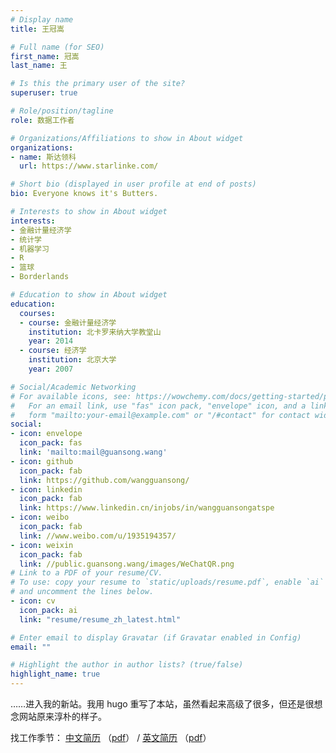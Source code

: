 ```yaml
---
# Display name
title: 王冠嵩

# Full name (for SEO)
first_name: 冠嵩
last_name: 王

# Is this the primary user of the site?
superuser: true

# Role/position/tagline
role: 数据工作者

# Organizations/Affiliations to show in About widget
organizations:
- name: 斯达领科
  url: https://www.starlinke.com/

# Short bio (displayed in user profile at end of posts)
bio: Everyone knows it's Butters.

# Interests to show in About widget
interests:
- 金融计量经济学
- 统计学
- 机器学习
- R
- 篮球
- Borderlands

# Education to show in About widget
education:
  courses:
  - course: 金融计量经济学
    institution: 北卡罗来纳大学教堂山
    year: 2014
  - course: 经济学
    institution: 北京大学
    year: 2007

# Social/Academic Networking
# For available icons, see: https://wowchemy.com/docs/getting-started/page-builder/#icons
#   For an email link, use "fas" icon pack, "envelope" icon, and a link in the
#   form "mailto:your-email@example.com" or "/#contact" for contact widget.
social:
- icon: envelope
  icon_pack: fas
  link: 'mailto:mail@guansong.wang'
- icon: github
  icon_pack: fab
  link: https://github.com/wangguansong/
- icon: linkedin
  icon_pack: fab
  link: https://www.linkedin.cn/injobs/in/wangguansongatspe
- icon: weibo
  icon_pack: fab
  link: //www.weibo.com/u/1935194357/
- icon: weixin
  icon_pack: fab
  link: //public.guansong.wang/images/WeChatQR.png
# Link to a PDF of your resume/CV.
# To use: copy your resume to `static/uploads/resume.pdf`, enable `ai` icons in `params.toml`, 
# and uncomment the lines below.
- icon: cv
  icon_pack: ai
  link: "resume/resume_zh_latest.html"

# Enter email to display Gravatar (if Gravatar enabled in Config)
email: ""

# Highlight the author in author lists? (true/false)
highlight_name: true
---
```


……进入我的新站。我用 hugo 重写了本站，虽然看起来高级了很多，但还是很想念网站原来淳朴的样子。

找工作季节：
[中文简历](https://guansong.wang/zh/resume/resume_zh_latest.html)
（[pdf](https://public.guansong.wang/resume/resume_wangguansong_zh_latest.pdf)）
/
[英文简历](https://guansong.wang/en/resume/resume_en_latest.html)
（[pdf](https://public.guansong.wang/resume/resume_wangguansong_en_latest.pdf)）
